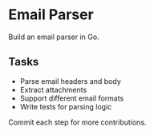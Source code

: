 # Email Parser

Build an email parser in Go.

## Tasks
- Parse email headers and body
- Extract attachments
- Support different email formats
- Write tests for parsing logic

Commit each step for more contributions.
